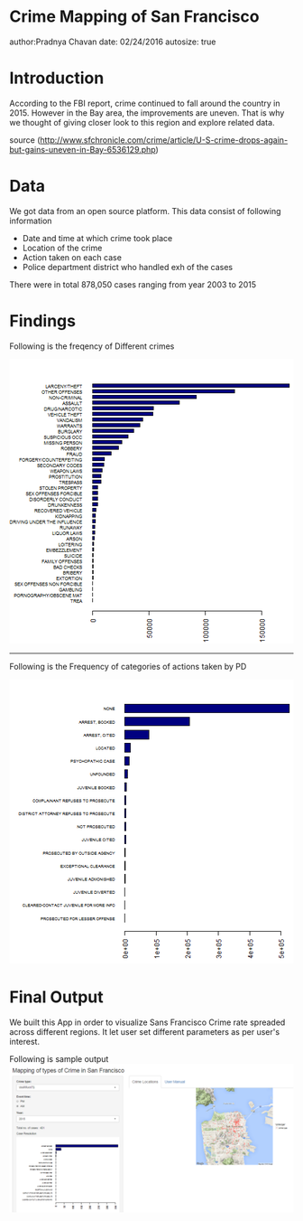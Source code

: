 Crime Mapping of San Francisco
========================================================
author:Pradnya Chavan 
date: 02/24/2016
autosize: true

Introduction
========================================================

According to the FBI report, crime continued to fall around the country in 2015. However in the Bay area, the improvements are uneven. That is why we thought of giving closer look to this region and explore related data.

source (http://www.sfchronicle.com/crime/article/U-S-crime-drops-again-but-gains-uneven-in-Bay-6536129.php)

Data
========================================================

We got data from an open source platform. This data consist of following information

- Date and time at which crime took place
- Location of the crime
- Action taken on each case
- Police department district who handled exh of the cases

There were in total 878,050 cases ranging from year 2003 to 2015

Findings
========================================================
Following is the freqency of Different crimes

![plot of chunk unnamed-chunk-1](Pitch_presentation-figure/unnamed-chunk-1-1.png)
***

Following is the Frequency of categories of actions taken by PD

![plot of chunk unnamed-chunk-2](Pitch_presentation-figure/unnamed-chunk-2-1.png)

Final Output
========================================================
We built this App in order to visualize Sans Francisco Crime rate spreaded across different regions. It let user set different parameters as per user's interest.

Following is sample output
![alt text](start.PNG)

